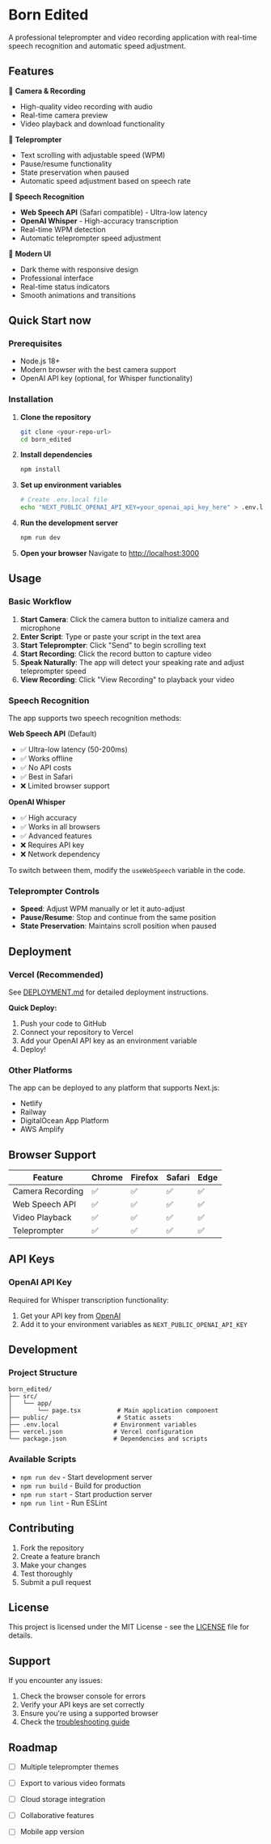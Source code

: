 # Born Edited

A professional teleprompter and video recording application with real-time speech recognition and automatic speed adjustment.

## Features

🎥 **Camera & Recording**
- High-quality video recording with audio
- Real-time camera preview
- Video playback and download functionality

📝 **Teleprompter**
- Text scrolling with adjustable speed (WPM)
- Pause/resume functionality
- State preservation when paused
- Automatic speed adjustment based on speech rate

🎤 **Speech Recognition**
- **Web Speech API** (Safari compatible) - Ultra-low latency
- **OpenAI Whisper** - High-accuracy transcription
- Real-time WPM detection
- Automatic teleprompter speed adjustment

🎨 **Modern UI**
- Dark theme with responsive design
- Professional interface
- Real-time status indicators
- Smooth animations and transitions

## Quick Start now

### Prerequisites
- Node.js 18+ 
- Modern browser with the best camera support
- OpenAI API key (optional, for Whisper functionality)

### Installation

1. **Clone the repository**
   ```bash
   git clone <your-repo-url>
   cd born_edited
   ```

2. **Install dependencies**
   ```bash
   npm install
   ```

3. **Set up environment variables**
   ```bash
   # Create .env.local file
   echo "NEXT_PUBLIC_OPENAI_API_KEY=your_openai_api_key_here" > .env.local
   ```

4. **Run the development server**
   ```bash
   npm run dev
   ```

5. **Open your browser**
   Navigate to [http://localhost:3000](http://localhost:3000)

## Usage

### Basic Workflow

1. **Start Camera**: Click the camera button to initialize camera and microphone
2. **Enter Script**: Type or paste your script in the text area
3. **Start Teleprompter**: Click "Send" to begin scrolling text
4. **Start Recording**: Click the record button to capture video
5. **Speak Naturally**: The app will detect your speaking rate and adjust teleprompter speed
6. **View Recording**: Click "View Recording" to playback your video

### Speech Recognition

The app supports two speech recognition methods:

**Web Speech API** (Default)
- ✅ Ultra-low latency (50-200ms)
- ✅ Works offline
- ✅ No API costs
- ✅ Best in Safari
- ❌ Limited browser support

**OpenAI Whisper**
- ✅ High accuracy
- ✅ Works in all browsers
- ✅ Advanced features
- ❌ Requires API key
- ❌ Network dependency

To switch between them, modify the `useWebSpeech` variable in the code.

### Teleprompter Controls

- **Speed**: Adjust WPM manually or let it auto-adjust
- **Pause/Resume**: Stop and continue from the same position
- **State Preservation**: Maintains scroll position when paused

## Deployment

### Vercel (Recommended)

See [DEPLOYMENT.md](./DEPLOYMENT.md) for detailed deployment instructions.

**Quick Deploy:**
1. Push your code to GitHub
2. Connect your repository to Vercel
3. Add your OpenAI API key as an environment variable
4. Deploy!

### Other Platforms

The app can be deployed to any platform that supports Next.js:
- Netlify
- Railway
- DigitalOcean App Platform
- AWS Amplify

## Browser Support

| Feature | Chrome | Firefox | Safari | Edge |
|---------|--------|---------|--------|------|
| Camera Recording | ✅ | ✅ | ✅ | ✅ |
| Web Speech API | ✅ | ✅ | ✅ | ✅ |
| Video Playback | ✅ | ✅ | ✅ | ✅ |
| Teleprompter | ✅ | ✅ | ✅ | ✅ |

## API Keys

### OpenAI API Key
Required for Whisper transcription functionality:
1. Get your API key from [OpenAI](https://platform.openai.com/api-keys)
2. Add it to your environment variables as `NEXT_PUBLIC_OPENAI_API_KEY`

## Development

### Project Structure
```
born_edited/
├── src/
│   └── app/
│       └── page.tsx          # Main application component
├── public/                   # Static assets
├── .env.local               # Environment variables
├── vercel.json              # Vercel configuration
└── package.json             # Dependencies and scripts
```

### Available Scripts

- `npm run dev` - Start development server
- `npm run build` - Build for production
- `npm run start` - Start production server
- `npm run lint` - Run ESLint

## Contributing

1. Fork the repository
2. Create a feature branch
3. Make your changes
4. Test thoroughly
5. Submit a pull request

## License

This project is licensed under the MIT License - see the [LICENSE](LICENSE) file for details.

## Support

If you encounter any issues:
1. Check the browser console for errors
2. Verify your API keys are set correctly
3. Ensure you're using a supported browser
4. Check the [troubleshooting guide](./DEPLOYMENT.md#troubleshooting)

## Roadmap

- [ ] Multiple teleprompter themes
- [ ] Export to various video formats
- [ ] Cloud storage integration
- [ ] Collaborative features
- [ ] Mobile app version



